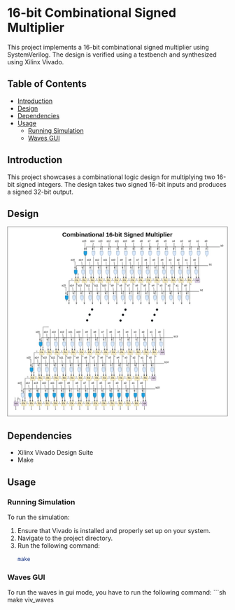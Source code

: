 # 16-bit Combinational Signed Multiplier

This project implements a 16-bit combinational signed multiplier using SystemVerilog. The design is verified using a testbench and synthesized using Xilinx Vivado.

## Table of Contents
- [Introduction](#introduction)
- [Design](#design)
- [Dependencies](#dependencies)
- [Usage](#usage)
  - [Running Simulation](#running-simulation)
  - [Waves GUI](#Waves-GUI)

## Introduction
This project showcases a combinational logic design for multiplying two 16-bit signed integers. The design takes two signed 16-bit inputs and produces a signed 32-bit output.

## Design
![Design Image](docs/multiplier.png)

## Dependencies
- Xilinx Vivado Design Suite
- Make

## Usage

### Running Simulation
To run the simulation:
1. Ensure that Vivado is installed and properly set up on your system.
2. Navigate to the project directory.
3. Run the following command:
   ```sh
   make

### Waves GUI
To run the waves in gui mode, you have to run the following command:
    ```sh
    make viv_waves
